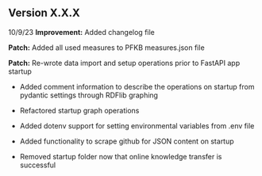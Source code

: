 ## Version X.X.X
10/9/23
**Improvement:** Added changelog file

**Patch:** Added all used measures to PFKB measures.json file

**Patch:** Re-wrote data import and setup operations prior to FastAPI app startup

- Added comment information to describe the operations on startup from pydantic settings through RDFlib graphing

- Refactored startup graph operations

- Added dotenv support for setting environmental variables from .env file

- Added functionality to scrape github for JSON content on startup

- Removed startup folder now that online knowledge transfer is successful
